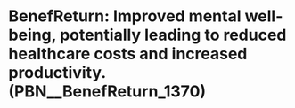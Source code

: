 # BenefReturn: __Improved mental well-being, potentially leading to reduced healthcare costs and increased productivity.__ (PBN__BenefReturn_1370)

